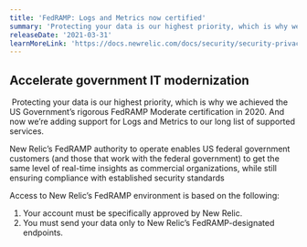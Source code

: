 ```yaml
---
title: 'FedRAMP: Logs and Metrics now certified'
summary: 'Protecting your data is our highest priority, which is why we achieved the US Government’s rigorous FedRAMP Moderate certification in 2020. And now we’re adding support for Logs and Metrics to our long list of supported services.'
releaseDate: '2021-03-31'
learnMoreLink: 'https://docs.newrelic.com/docs/security/security-privacy/compliance/fedramp-compliant-endpoints/'
---
```

## Accelerate government IT modernization
​
Protecting your data is our highest priority, which is why we achieved the US Government’s rigorous FedRAMP Moderate certification in 2020. And now we’re adding support for Logs and Metrics to our long list of supported services.
​

New Relic’s FedRAMP authority to operate enables US federal government customers (and those that work with the federal government) to get the same level of real-time insights as commercial organizations, while still ensuring compliance with established security standards
​

Access to New Relic’s FedRAMP environment is based on the following:
​

1. Your account must be specifically approved by New Relic.
2. You must send your data only to New Relic’s FedRAMP-designated endpoints.